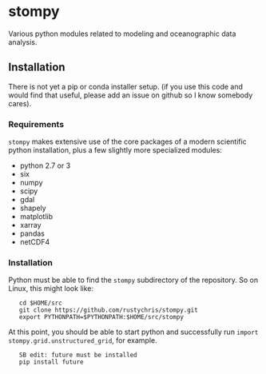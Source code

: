 # stompy

Various python modules related to modeling and oceanographic data analysis.

## Installation

There is not yet a pip or conda installer setup. (if you use this code and would find that useful, please
add an issue on github so I know somebody cares).

### Requirements

`stompy` makes extensive use of the core packages of a modern scientific python installation,
plus a few slightly more specialized modules:

 * python 2.7 or 3
 * six
 * numpy
 * scipy
 * gdal
 * shapely
 * matplotlib
 * xarray
 * pandas
 * netCDF4
 
### Installation

Python must be able to find the `stompy` subdirectory of the repository.  So on Linux, this might look like:

```
   cd $HOME/src
   git clone https://github.com/rustychris/stompy.git
   export PYTHONPATH=$PYTHONPATH:$HOME/src/stompy
```

At this point, you should be able to start python and successfully run `import stompy.grid.unstructured_grid`, for example.

```
   SB edit: future must be installed 
   pip install future
```
 
